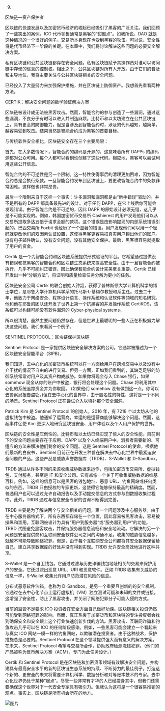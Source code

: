 9.

区块链—资产保护者

区块链的快速发展以及加密货币经济的崛起已经吸引了黑客的广泛关注。我们回顾了一些突出的案例。ICO 代币销售通常是黑客的“甜蜜点”。如我所说，DAO 就是这种情况的一个很好的例子。交易所本身现在也受到黑客的攻击。可以说，安全性将是代币经济下一阶段的关键。在本章中，我们将讨论解决这些问题的必要安全解决方案。

私有区块链和公共区块链都存在安全问题。私有区块链赋予其操作员对谁可以访问链中存储的信息的控制权。相比之下，公共区块链对所有人开放。由于它们的普及和主导地位，我将主要关注与公共区块链相关的安全问题。

已经投入了大量努力来加强保护措施，并在区块链上防御资产。我想首先看看两种方法。

CERTIK：解决安全问题的数学验证解决方案

区块链被设计成无法被黑客攻击。然而，智能合约的参与创造了一些漏洞，通过这些漏洞，不良分子有时可以进入并制造麻烦。比特币和以太坊建立在公共区块链上，具有更高的防御能力，但是当涉及到智能合约时，涉及的代码越短，越简单，越容易受到攻击。结果当然是智能合约成为黑客的首要目标。

与传统软件安全相比，区块链安全存在三个主要局限：

首先，在大多数情况下，智能合约的编码是开源的，这意味着所有 DAPPs 的编码源都对公众可用。每个人都可以看到谁创建了这些代码。相应地，黑客可以尝试利用这些公开信息。

智能合约的不可逆性是另一个限制。这一特性使得事后的清理更加困难，因为智能合约总是会执行条款。一旦智能合约发布到区块链上，要更改智能合约中的条款非常困难。这样做也非常昂贵。

最后一个限制来自于这样一个事实：许多漏洞和漏洞都是由“新手错误”驱动的。并不是所有的 DAPP 都具备最先进的设计。对于任何 DAPP，在它上线后你可能会发现错误。由于智能合约是不可逆的，因此 DAPP 的原始设计必须无缝，这几乎是不可能实现的。例如，韩国加密货币交易所 Cashierest 的用户发现他们可以从交易所提取多达五倍于请求金额的款项。这个错误是由影响提现的内部系统错误引起的。巴西交易所 Foxbit 也经历了一个显著的错误。用户发现他们可以用一个密码就更改他们的双因素认证设置，这使得黑客更容易把真实用户锁出他们的账户。没有电子邮件确认，没有安全问题，没有其他安全保护。最后，黑客很容易就提取了用户的资金。

Certik 是一个为智能合约和区块链系统提供形式验证的平台。它希望通过提供没有错误和抗黑客的智能合约和区块链生态系统来提高安全性。由于一旦智能合约被执行，几乎不可能纠正错误，因此确保智能合约设计完美至关重要。Certik 已经开发出一种“分层方法”，将证明和质量检查任务分解为更小的任务。

区块链安全公司 Certik 的联合创始人钟韶，获得了普林斯顿大学计算机科学的博士学位，是耶鲁大学计算机科学系的托马斯·L·基梅尔教授和系主任。过去二十年，他致力于网络安全、程序设计语言、操作系统和认证软件等领域的知名研究。他和他在耶鲁的团队还开发了世界上第一个抗黑客的并发操作系统 CertiKOS，该系统可以构建可能没有软件漏洞的 Cyber-physical systems。

所以很清楚，虽然主要问题仍然存在，但是世界上最聪明的一些人正在积极努力解决这些问题。我们来看另一个例子。

SENTINEL PROTOCOL：区块链保护区块链

Sentinel Protocol 是一家提供区块链安全解决方案的公司。它通常被描述为一个区块链安全智能平台（SIPB）。

我们知道，去中心化的加密货币系统可以在一方面给用户在跨境交易中以及没有中介干扰的情况下自由的进行交易。但另一方面，正如我们看到的，其缺乏足够的防御系统常常对用户及其资产构成威胁。如果你将现金存入 Chase 银行，如果 somehow 现金从你的账户中被盗，银行将会处理这个问题。Chase 将利用其中心化的系统追踪资金并为你取回。 (如果他们 somehow 没有做到这一点，你可以去警察局报告盗窃。)但在去中心化的世界中，由于匿名性的特性，这将是一个不同的场景。Sentinel Protocol 正在尝试介入以填补那个安全漏洞。

Patrick Kim 是 Sentinel Protocol 的创始人。2016 年，有 7218 个以太坊从他的虚拟钱包中被盗。他通知了运营商，幸运的是运营商能够解决这个问题。然而，这起事件促使 Kim 更深入地研究区块链安全、用户体验以及个人用户保护的世界。

区块链的安全性是压倒性的。比特币和以太坊已经实现了惊人的安全性能。目前剩下的安全问题主要存在于应用、DAPP 以及个人终端用户中。消费者需要新的、可适应的方法来解决他们剩余的安全问题。这是 Sentinel Protocol 的使命。根据他们最新的白皮书，Sentinel 目前正在开发三种旨在解决去中心化世界中最紧迫安全问题的产品。这些产品是威胁声誉数据库（TRDB）、S-Wallet 和 D-Sandbox。

TRDB 通过从许多不同的来源收集威胁数据来运作，包括加密货币交易所、虚拟钱包、支付服务，甚至是 IT 和安全公司。它有点像一个关于可收集威胁数据的维基百科。例如，这样的信息可以是黑客的钱包地址、恶意 URL、钓鱼网站或任何类似的东西。TRDB 只由授权的专家更新，这使得它能够保持最高的精确度。然而，普通用户也可以通过允许自动报告以及手动提交信息的方式参与到数据收集过程中。此外，TRDB 通过与信息安全专家的咨询不断得到完善。

TRDB 主要是为了解决两个与安全相关的问题。第一个问题涉及中心服务器。由于在中心服务器格式下，所有东西都存储在一个位置，因此容易被黑客攻击，容易被操纵和滥用。互联网被设计为具有“用户到服务器”或“服务器到用户”的功能。TRBD 试图避免黑客攻击，并保持服务器信息流畅和安全地流动。它解决的另一个问题是安全提供商和互联网安全软件公司之间的沟通不足。收集的威胁信息越多，就越不可能导致网络犯罪。但是，由于每个互联网安全公司都将其安全数据保留给自己，建立共享数据库的好处并没有得到实现。TRDB 允许安全高效地进行这种共享。

S-Wallet 是一个自卫钱包。它通过过滤与历史诈骗钱包地址相关的交易来保护用户的安全。它还过滤出恶意 URL、URI 和恶意软件。正如 TRDB 收集有关威胁的信息一样，S-Wallet 收集允许用户防范潜在风险的信息。

分布式恶意软件沙箱，也称为 D-Sandbox，是另一个重要且创新的的安全机制。它通过在去中心化节点上运行虚拟机（VM）独立测试可疑和未知的文件或链接。这增强了安全性，防止了黑客攻击，并关闭了网络犯罪分子可能入侵的方式。

当前的监管不足要求 ICO 投资者在安全方面自己做好功课。区块链相关投资仍然可能受到网络犯罪的影响。然而，真正热衷于加密货币和区块链的专注投资者会找到确保安全和安全跟上这个行业快速创新步伐的方法。黑客攻击、互联网诈骗和钓鱼攻击几乎可以在 ICO 的任何阶段感染。例如，一些黑客可能会建立一个看起来与真实 ICO 网站一模一样的钓鱼网站，以欺骗潜在投资者。由于这种战术，保护措施总是必要的。Sentinel Protocol 在这个领域提供强大而有意义的解决方案。在未来，Sentinel Protocol 希望与交易所合作，协助政府检测洗钱犯罪。（他们的产品被称为反币解决方案（ACM），专门为此任务设计。）

Certik 和 Sentinel Protocol 是在区块链和加密货币领域有效解决安全问题，并构建具有最高安全水平的新的区块链生态系统的持续、不断努力的最佳例子。打造这个新的、更安全的未来将需要计算机科学、数据分析和对等账本技术的专家。去中心化世界仍处于某种“起点”。尽管一些非常有才华的人已经投身其中，但我们还需要确保这个世界对下一代安全专家具有吸引力。但我认为这将是一个很容易推销的观点。事实上，区块链是所有机会所在的地方。

![图片](img/111-1.jpg)
